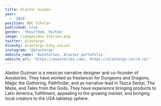 ```yaml
---
title: Alastor Guzman
year:
  - '2024'
position: BBC Scholar
published: true
gender: 'they/them, he/him'
image: /images/Axo Stories.png
twitter: alastorgv
bluesky: alastorgv.bsky.social
instagram: '@alastorgv'
website_name: 'Axostories, Alastor portafolio '
website_url: 'https://axostories.com/, https://alastorgv.carrd.co/'
---
```


Alastor Guzman is a mexican narrative designer and co-founder of Axostories. They have worked as freelancer for Dungeons and Dragons, Magic the Gathering, Pathfinder, and as narrative lead in Tezca Sentai, The Maze, and Tales from the Gods. They have experience bringing products to Latin America, fulfillment, appealing to the growing market, and bringing local creators to the USA tabletop sphere.
